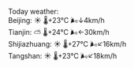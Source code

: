 Today weather:  
Beijing: ☀️   🌡️+23°C 🌬️↓4km/h  
Tianjin: ⛅️  🌡️+24°C 🌬️←30km/h  
Shijiazhuang: ☀️   🌡️+27°C 🌬️↙16km/h  
Tangshan: ☀️   🌡️+23°C 🌬️↙18km/h  
